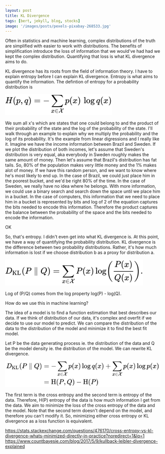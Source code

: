 ```yaml
---
layout: post
title: KL Divergence
tags: [bert, jekyll, blog, stocks]
image: '/images/posts/pexels-pixabay-268533.jpg'
---
```

Often in statistics and machine learning, complex distributions of the truth are simplified with easier to work with distributions. The benefits of simplification introduce the loss of information that we would've had had we kept the complex distribution. Quantifying that loss is what KL divergence aims to do. 

KL divergence has its roots from the field of information theory. I have to explain entropy before I can explain KL divergence. Entropy is what aims to quantify the information. The defintion of entropy for a probability distribution is 

![entropy](/images/posts/entropy.svg)

We sum all x's which are states that one could belong to and the product of their probability of the state and the log of the probability of the state. I'll walk through an example to explain why we multiply the probability and the log of its probability. It's the example from linear digressions and I really like it. Imagine we have the income information between Brazil and Sweden. If we plot the distribution of both incomes, let's assume that Sweden's distribution is very equal, aka everybody in Sweden roughly makes the same amount of money. Then let's assume that Brazil's distribution has fat tails. So, 80% of the population makes very little money and the 1% makes alot of money. If we have this random person, and we want to know where he's most likely to end up. In the case of Brazil, we could just place him in the poorest bucket, and we'd be right 80% of the time. In the case of Sweden, we really have no idea where he belongs. With more information, we could use a binary search and search down the space until we place him in a bucket. In the case of computers, this information that we need to place him in a bucket is represented by bits and log of 2 of the equation captures the bits needed to encode this information. Therefore the product captures the balance between the probability of the space and the bits needed to encode the information. 


OK

So, that's entropy. I didn't even get into what KL divergence is. At this point, we have a way of quantifying the probability distribution. KL divergence is the difference between two probability distributions. Rather, it's how much information is lost if we choose distribution b as a proxy for distribution a. 

![kl divergence](/images/posts/kl_divergence.svg)


Log of (P/Q) comes from the log property log(P) - log(Q).

How do we use this in machine learning?

The idea of a model is to find a function estimation that best describes our data. If we think of distribution of our data, it's complex and overfit if we decide to use our model to predict. We can compare the distribution of the data to the distribution of the model and minimize it to find the best fit model.

Let P be the data generating process ie. the distribution of the data and Q be the model density ie. the distribution of the model. We can rewrite KL divergence. 

![kl divergence](/images/posts/kl_2.svg)

The first term is the cross entropy and the second term is entropy of the data. Therefore, H(P) entropy of the data is how much information I get from the data. We aim to minimize the loss of the cross entropy of the data and the model. Note that the second term doesn't depend on the model, and therefore you can't modify it. So, minimizing either cross entropy or KL divergence as a loss function is equivalent. 


https://stats.stackexchange.com/questions/476170/cross-entropy-vs-kl-divergence-whats-minimized-directly-in-practice?noredirect=1&lq=1
https://www.countbayesie.com/blog/2017/5/9/kullback-leibler-divergence-explained



